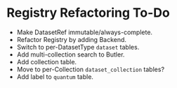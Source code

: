 Registry Refactoring To-Do
==========================

- Make DatasetRef immutable/always-complete.
- Refactor Registry by adding Backend.
- Switch to per-DatasetType `dataset` tables.
- Add multi-collection search to Butler.
- Add collection table.
- Move to per-Collection `dataset_collection` tables?
- Add label to `quantum` table.
